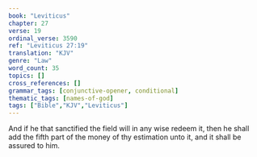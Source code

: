 ```yaml
---
book: "Leviticus"
chapter: 27
verse: 19
ordinal_verse: 3590
ref: "Leviticus 27:19"
translation: "KJV"
genre: "Law"
word_count: 35
topics: []
cross_references: []
grammar_tags: [conjunctive-opener, conditional]
thematic_tags: [names-of-god]
tags: ["Bible","KJV","Leviticus"]
---
```

And if he that sanctified the field will in any wise redeem it, then he shall add the fifth part of the money of thy estimation unto it, and it shall be assured to him.
